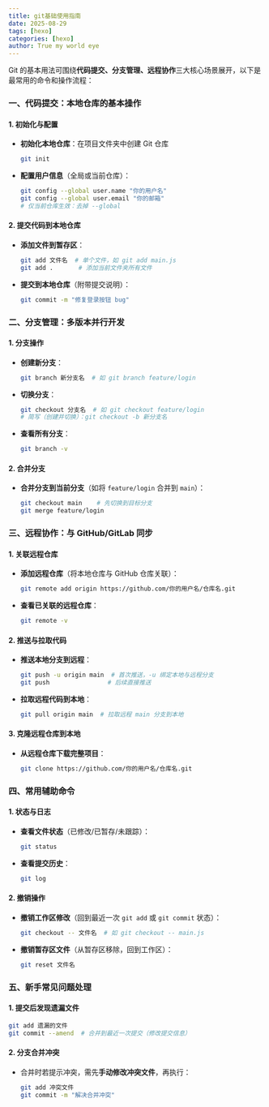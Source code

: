 ```yaml
---
title: git基础使用指南
date: 2025-08-29
tags: [hexo] 
categories: [hexo]
author: True my world eye
---
```


Git 的基本用法可围绕**代码提交、分支管理、远程协作**三大核心场景展开，以下是最常用的命令和操作流程：


  ### 一、代码提交：本地仓库的基本操作  
  #### 1. 初始化与配置  
  - **初始化本地仓库**：在项目文件夹中创建 Git 仓库  
    ```bash
    git init
    ```
  - **配置用户信息**（全局或当前仓库）：  
    ```bash
    git config --global user.name "你的用户名"
    git config --global user.email "你的邮箱"
    # 仅当前仓库生效：去掉 --global
    ```


  #### 2. 提交代码到本地仓库  
  - **添加文件到暂存区**：  
    ```bash
    git add 文件名  # 单个文件，如 git add main.js
    git add .       # 添加当前文件夹所有文件
    ```
  - **提交到本地仓库**（附带提交说明）：  
    ```bash
    git commit -m "修复登录按钮 bug"
    ```


  ### 二、分支管理：多版本并行开发  
  #### 1. 分支操作  
  - **创建新分支**：  
    ```bash
    git branch 新分支名  # 如 git branch feature/login
    ```
  - **切换分支**：  
    ```bash
    git checkout 分支名  # 如 git checkout feature/login
    # 简写（创建并切换）：git checkout -b 新分支名
    ```
  - **查看所有分支**：  
    ```bash
    git branch -v
    ```


  #### 2. 合并分支  
  - **合并分支到当前分支**（如将 `feature/login` 合并到 `main`）：  
    ```bash
    git checkout main    # 先切换到目标分支
    git merge feature/login
    ```


  ### 三、远程协作：与 GitHub/GitLab 同步  
  #### 1. 关联远程仓库  
  - **添加远程仓库**（将本地仓库与 GitHub 仓库关联）：  
    ```bash
    git remote add origin https://github.com/你的用户名/仓库名.git
    ```
  - **查看已关联的远程仓库**：  
    ```bash
    git remote -v
    ```


  #### 2. 推送与拉取代码  
  - **推送本地分支到远程**：  
    ```bash
    git push -u origin main  # 首次推送，-u 绑定本地与远程分支
    git push                # 后续直接推送
    ```
  - **拉取远程代码到本地**：  
    ```bash
    git pull origin main  # 拉取远程 main 分支到本地
    ```


  #### 3. 克隆远程仓库到本地  
  - **从远程仓库下载完整项目**：  
    ```bash
    git clone https://github.com/你的用户名/仓库名.git
    ```


  ### 四、常用辅助命令  
  #### 1. 状态与日志  
  - **查看文件状态**（已修改/已暂存/未跟踪）：  
    ```bash
    git status
    ```
  - **查看提交历史**：  
    ```bash
    git log
    ```


  #### 2. 撤销操作  
  - **撤销工作区修改**（回到最近一次 `git add` 或 `git commit` 状态）：  
    ```bash
    git checkout -- 文件名  # 如 git checkout -- main.js
    ```
  - **撤销暂存区文件**（从暂存区移除，回到工作区）：  
    ```bash
    git reset 文件名
    ```


  ### 五、新手常见问题处理  
  #### 1. 提交后发现遗漏文件  
  ```bash
  git add 遗漏的文件
  git commit --amend  # 合并到最近一次提交（修改提交信息）
  ```

  #### 2. 分支合并冲突  
  - 合并时若提示冲突，需先**手动修改冲突文件**，再执行：  
    ```bash
    git add 冲突文件
    git commit -m "解决合并冲突"
    ```
